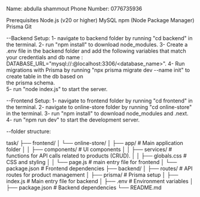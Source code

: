 Name: abdulla shammout
Phone Number: 0776735936

Prerequisites
Node.js (v20 or higher)
MySQL
npm (Node Package Manager)
Prisma
Git

--Backend Setup:
1- navigate to backend folder by running "cd backend" in the terminal.
2- run "npm install" to download node_modules.
3- Create a .env file in the backend folder and add the following variables that match your credentials and db name
: DATABASE_URL="mysql://<username>:<password>@localhost:3306/<database_name>".
4- Run migrations with Prisma by running "npx prisma migrate dev --name init" to create table in the db based on  
 the prisma schema.  
5- run "node index.js" to start the server.

--Frontend Setup:
1- navigate to frontend folder by running "cd frontend" in the terminal.
2- navigate to online-store folder by running "cd online-store" in the terminal.
3- run "npm install" to download node_modules and .next.
4- run "npm run dev" to start the development server.

--folder structure:

task/
├── frontend/
│ └── online-store/
│ ├── app/ # Main application folder
│ │ ├── components/ # UI components
│ │ ├── services/ # functions for API calls related to products (CRUD).
│ │ ├── globals.css # CSS and styling
│ │ └── page.js # main entry file for frontend
│ └── package.json # Frontend dependencies
├── backend/
│ ├── routes/ # API routes for product management
│ ├── prisma/ # Prisma setup
│ ├── index.js # Main entry file for backend
│ ├── .env # Environment variables
│ ├── package.json # Backend dependencies
└── README.md

